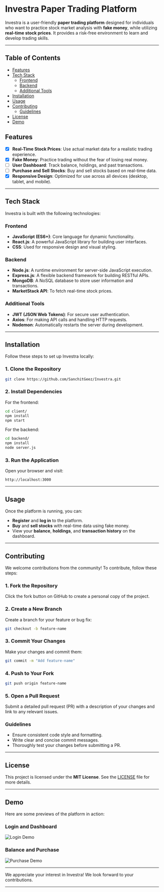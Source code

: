 
# Investra Paper Trading Platform

Investra is a user-friendly **paper trading platform** designed for individuals who want to practice stock market analysis with **fake money**, while utilizing **real-time stock prices**. It provides a risk-free environment to learn and develop trading skills.

---

## Table of Contents

- [Features](#features)
- [Tech Stack](#tech-stack)
  - [Frontend](#frontend)
  - [Backend](#backend)
  - [Additional Tools](#additional-tools)
- [Installation](#installation)
- [Usage](#usage)
- [Contributing](#contributing)
  - [Guidelines](#guidelines)
- [License](#license)
- [Demo](#demo)


## Features

- [x] **Real-Time Stock Prices**: Use actual market data for a realistic trading experience.
- [x] **Fake Money**: Practice trading without the fear of losing real money.
- [ ] **User Dashboard**: Track balance, holdings, and past transactions.
- [ ] **Purchase and Sell Stocks**: Buy and sell stocks based on real-time data.
- [x] **Responsive Design**: Optimized for use across all devices (desktop, tablet, and mobile).

---

## Tech Stack

Investra is built with the following technologies:

### Frontend

- **JavaScript (ES6+)**: Core language for dynamic functionality.
- **React.js**: A powerful JavaScript library for building user interfaces.
- **CSS**: Used for responsive design and visual styling.

### Backend

- **Node.js**: A runtime environment for server-side JavaScript execution.
- **Express.js**: A flexible backend framework for building RESTful APIs.
- **MongoDB**: A NoSQL database to store user information and transactions.
- **MarketStack API**: To fetch real-time stock prices.

### Additional Tools

- **JWT (JSON Web Tokens)**: For secure user authentication.
- **Axios**: For making API calls and handling HTTP requests.
- **Nodemon**: Automatically restarts the server during development.

---

## Installation

Follow these steps to set up Investra locally:

### 1. Clone the Repository

```bash
git clone https://github.com/SanchitGeez/Investra.git
```

### 2. Install Dependencies

For the frontend:

```bash
cd client/
npm install
npm start
```

For the backend:

```bash
cd backend/
npm install
node server.js
```

### 3. Run the Application

Open your browser and visit:

```
http://localhost:3000
```

---

## Usage

Once the platform is running, you can:

- **Register** and **log in** to the platform.
- **Buy** and **sell stocks** with real-time data using fake money.
- View your **balance**, **holdings**, and **transaction history** on the dashboard.

---

## Contributing

We welcome contributions from the community! To contribute, follow these steps:

### 1. Fork the Repository

Click the fork button on GitHub to create a personal copy of the project.

### 2. Create a New Branch

Create a branch for your feature or bug fix:

```bash
git checkout -b feature-name
```

### 3. Commit Your Changes

Make your changes and commit them:

```bash
git commit -m "Add feature-name"
```

### 4. Push to Your Fork

```bash
git push origin feature-name
```

### 5. Open a Pull Request

Submit a detailed pull request (PR) with a description of your changes and link to any relevant issues.

### Guidelines

- Ensure consistent code style and formatting.
- Write clear and concise commit messages.
- Thoroughly test your changes before submitting a PR.

---

## License

This project is licensed under the **MIT License**. See the [LICENSE](./LICENSE) file for more details.

---

## Demo

Here are some previews of the platform in action:

### Login and Dashboard

![Login Demo](https://github.com/SanchitGeez/Investra/blob/main/client/public/login.gif)

### Balance and Purchase

![Purchase Demo](https://github.com/SanchitGeez/Investra/blob/main/client/public/buy.gif)

---

We appreciate your interest in Investra! We look forward to your contributions.

---
